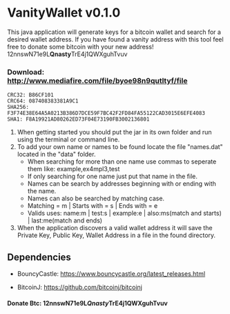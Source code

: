 # VanityWallet v0.1.0
This java application will generate keys for a bitcoin wallet and search for a desired wallet address. If you have found a vanity address with this tool feel free to donate some bitcoin with your new address! 12nnswN71e9L**Qnasty**TrE4j1QWXguhTvuv

### Download: http://www.mediafire.com/file/byoe98n9qutltyf/file
	CRC32: B86CF101
	CRC64: 087408383381A9C1
    SHA256: F3F74E38E64A5A0213B386D7DCE59F7BC42F2FD84FA55122CAD3015E6EFE4083
    SHA1: F8A19921AD80262ED73F04E73190FB3002136801

1. When getting started you should put the jar in its own folder and run using the terminal or command line. 
1. To add your own name or names to be found locate the file "names.dat" located in the "data" folder.
    * When searching for more than one name use commas to seperate them like: example,ex4mpl3,test
    * If only searching for one name just put that name in the file.
	* Names can be search by addresses beginning with or ending with the name.
	* Names can also be searched by matching case.
	* Matching = m | Starts with = s | Ends with = e
	* Valids uses: name:m | test:s | example:e | also:ms(match and starts) | last:me(match and ends)
1. When the application discovers a valid wallet address it will save the Private Key, Public Key, Wallet Address in a file in the found directory.

## **Dependencies**

* BouncyCastle: https://www.bouncycastle.org/latest_releases.html

* BitcoinJ: https://github.com/bitcoinj/bitcoinj

#### Donate Btc: 12nnswN71e9L*Qnasty*TrE4j1QWXguhTvuv
